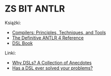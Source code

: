 # ZS BIT ANTLR

Książki:

* [Compilers: Principles, Techniques, and Tools](https://www.amazon.com/Compilers-Principles-Techniques-Tools-2nd/dp/0321486811)
* [The Definitive ANTLR 4 Reference](https://www.amazon.com/Definitive-ANTLR-4-Reference/dp/1934356999)
* [DSL Book](http://dslbook.org/)

Linki:
* [Why DSLs? A Collection of Anecdotes](https://www.infoq.com/articles/why-dsl-collection-anecdotes/)
* [Has a DSL ever solved your problems?](https://www.reddit.com/r/ExperiencedDevs/comments/dwc1fm/has_a_dsl_ever_solved_your_problems/)
